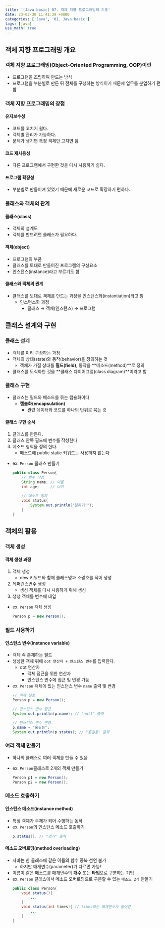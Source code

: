 ```yaml
---
title: '[Java basic] 07. 객체 지향 프로그래밍의 기초'
date: 23-03-30 11:41:39 +0800
categories: ['Java', '01. Java basic']
tags: [java]
use_math: true
---
```


## 객체 지향 프로그래밍 개요
### 객체 지향 프로그래밍(Object-Oriented Programming, OOP)이란
- 프로그램을 조립하여 만드는 방식
- 프로그램을 부분별로 만든 뒤 전체를 구성하는 방식이기 때문에 업무를 분업하기 편함

### 객체 지향 프로그래밍의 장점
#### 유지보수성
- 코드를 고치기 쉽다.
- 객체별 관리가 가능하다.
- 문제가 생기면 특정 객체만 고치면 됨

#### 코드 재사용성
- 다른 프로그램에서 구현한 것을 다시 사용하기 쉽다.

#### 프로그램 확장성
- 부분별로 만들어져 있었기 때문에 새로운 코드로 확장하기 편하다.

### 클래스와 객체의 관계
#### 클래스(class)
- 객체의 설계도
- 객체를 만드려면 클래스가 필요하다.

#### 객체(object)
- 프로그램의 부품
- 클래스를 토대로 만들어진 프로그램의 구성요소
- 인스턴스(instance)라고 부르기도 함

#### 클래스와 객체의 관계
- 클래스를 토대로 객체를 만드는 과정을 인스턴스화(instantiation)라고 함
	- 인스턴스화 과정
		- 클래스 &rarr; 객체(인스턴스) &rarr; 프로그램

## 클래스 설계와 구현
### 클래스 설계
- 객체를 미리 구상하는 과정
- 객체의 상태(state)와 동작(behavior)을 정의하는 것
	- 객체가 가질 상태를 **필드(field)**, 동작을 **메소드(method)**로 정의
- 클래스를 도식화한 것을 **클래스 다이어그램(class diagram)**이라고 함

### 클래스 구현
- 클래스는 필드와 메소드를 묶는 캡슐화이다
	- **캡슐화(encapsulation)**
		- 관련 데이터와 코드를 하나의 단위로 묶는 것
#### 클래스 구현 순서
1. 클래스를 만든다.
2. 클래스 안쪽 필드에 변수를 작성한다
3. 메소드 영역을 정의 한다.
	- 메소드에 public static 키워드는 사용하지 않는다
- ex. `Person` 클래스 만들기
	```java
	public class Person{
		// 변수 작성
		String name; // 이름
		int age;	 // 나이
		
		// 메소드 정의
		void status{
			System.out.println("달리기!");
		}
	}
	```

## 객체의 활용
### 객체 생성
#### 객체 생성 과정
1. 객체 생성
	- new 키워드와 함께 클래스명과 소괄호를 적어 생성
2. 레퍼런스변수 생성
	- 생성 객체를 다시 사용하기 위해 생성
3. 생성 객체를 변수에 대입
- ex. `Person` 객체 생성
	```java
	Person p = new Person();
	```

### 필드 사용하기
#### 인스턴스 변수(instance variable)
- 객체 속 존재하는 필드
- 생성한 객체 뒤에 `dot 연산자 + 인스턴스 변수`를 입력한다.
	- dot 연산자
		- 객체 접근을 위한 연산자
		- 인스턴스 변수에 접근 및 변경 가능
- ex. `Person` 객체에 있는 인스턴스 변수 `name` 출력 및 변경
	```java
	// 객체 생성
	Person p = new Person();
	
	// 인스턴스 변수 접근
	System.out.println(p.name); // "null" 출력

	// 인스턴스 변수 변경
	p.name = "홍길동";
	System.out.println(p.status); // "홍길동" 출력
	```

### 여러 객체 만들기
- 하나의 클래스로 여러 객체를 만들 수 있음

- ex. `Person`클래스로 2개의 객체 만들기
	```java
	Person p1 = new Person();
	Person p2 = new Person();
	```

### 메소드 호출하기
#### 인스턴스 메소드(instance method)
- 특정 객체가 주체가 되어 수행하는 동작
- ex. `Person`의 인스턴스 메소드 호출하기
	```java
	p.status(); // "걷기" 출력
	```
	
#### 메소드 오버로딩(method overloading)
- 자바는 한 클래스에 같은 이름의 함수 중복 선언 불가
	- 하지만 매개변수(parameter)가 다르면 가능!
- 이름이 같은 메소드를 매개변수의 **개수** 또는 **타입**으로 구분하는 기법
- ex. `Person` 클래스에서 메소드 오버로딩으로 구분할 수 있는 `메소드 2개` 만들기
	```java
	public class Person{
		void status(){
			...
		}
		void status(int times){ // times라는 매개변수가 들어감
			...
		}
	}
	```
